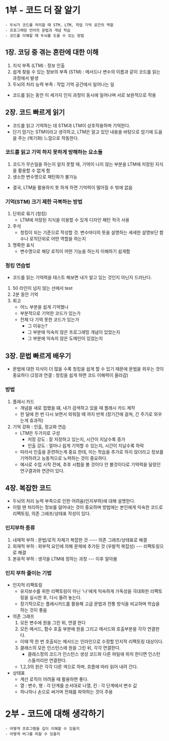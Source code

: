 # 1부 - 코드 더 잘 알기
```
- 두뇌가 코드를 처리할 때 STM, LTM, 작업 기억 공간의 역할 
- 프로그래밍 언어의 문법과 개념 학습
- 코드를 이해할 때 두뇌를 도울 수 있는 방법 
```
## 1장. 코딩 중 겪는 혼란에 대한 이해 
1. 지식 부족 (LTM) : 정보 인출 
2. 쉽게 찾을 수 있는 정보의 부족 (STM) : 메서드나 변수의 이름과 같이 코드를 읽는 과정에서 발생
3. 두뇌의 처리 능력 부족 : 작업 기억 공간에서 일어나는 일 
- 코드를 읽는 동안 이 세가지 인지 과정이 동시에 일어나며 서로 보완적으로 작용 
## 2장. 코드 빠르게 읽기
- 코드를 읽고 기억하는 데 STM과 LTM이 상호작용하며 기억한다.
- 단기 암기는 STM이라고 생각하고, LTM은 알고 있던 내용을 바탕으로 암기에 도움을 주는 (복기화) 느낌으로 작동한다. 
### 코드를 읽고 기억 하지 못하게 방해하는 요소들
1. 코드가 무슨일을 하는지 알지 못할 때, 기억이 나지 않는 부분을 LTM에 저장된 지식을 활용할 수 없게 함
2. 생소한 변수명으로 패턴화가 불가능
- 결국, LTM을 활용하지 못 하게 하면 기억력이 떨어질 수 밖에 없음
### 기억(STM) 크기 제한 극복하는 방법
1. 단위로 묶기 (청킹)
   - LTM에 저장된 지식을 이용할 수 있게 디자인 패턴 적극 사용 
2. 주석 
   - 청킹이 되는 기준으로 작성할 것. 변수마다의 뜻을 설명하는 세세한 설명보단 함수나 로직단위로 어떤 역할을 하는지 
3. 명확한 표식 
   - 변수명으로 해당 로직이 어떤 기능을 하는지 이해하기 쉽게함 

### 청킹 연습법
- 코드를 읽는 기억력을 테스트 해보면 내가 알고 있는 것인지 아닌지 드러난다.
1. 50 라인이 넘지 않는 선에서 test
2. 2분 동안 기억
3. 회고
   - 어느 부분을 쉽게 기억했나
   - 부분적으로 기억한 코드가 있는가
   - 전체 다 기억 못한 코드가 있는가
     - 그 이유는?
     - 그 부분에 익숙치 않은 프로그래밍 개념이 있었는지
     - 그 부분에 익숙치 않은 도메인이 있었는지 

## 3장. 문법 빠르게 배우기
- 문법에 대한 지식이 더 많을 수록 청킹을 쉽게 할 수 있기 때문에 문법을 외우는 것이 중요하다 (2장과 연결 : 청킹을 쉽게 하면 코드 이해력이 올라감)
### 방법
1. 플래시 카드
   - 개념을 새로 접했을 떄, 내가 검색하고 있을 때 플래시 카드 제작
   - 한 달에 한 번 다시 보면서 외워질 때 까지 반복 (장기간에 걸쳐, 긴 주기로 외우는게 효과적)
2. 기억 강화 : 인출, 정교화 연습
   - LTM은 두가지로 구성
     - 저장 강도 : 잘 저장하고 있는지, 시간이 지날수록 증가
     - 인출 강도 : 얼마나 쉽게 기억할 수 있는지, 시간이 지날수록 하락
   - 따라서 인출을 훈련하는게 중요 한데, 이는 학습을 추가로 하지 않더라고 정보를 기억하려고 능동적으로 노력하는 것이 중요하다.
   - 예시로 수업 시작 전에, 추후 시험을 볼 것이다 안 볼것이다로 기억력을 달랐던 연구결과와 연관이 있다. 

## 4장. 복잡한 코드 
- 두뇌의 처리 능력 부족으로 인한 어려움(인지부하)에 대해 설명한다.
- 이럴 땐 처리하는 정보를 덜어내는 것이 중요하며 방법에는 본인에게 익숙한 코드로 리팩토링, 의존 그래프/상태표 작성이 있다.
### 인지부하 종류
1. 내재적 부하 : 문법/로직 자체가 복잡한 것 ---- 의존 그래프/상태표로 해결
2. 외재적 부하 : 외부적 요인에 의해 문제에 추가된 것 (우발적 복잡성) --- 리팩토링으로 해결
3. 본유적 부하 : 생각을 LTM에 정하는 과정 --- 이후 알아봄
### 인지 부하 줄이는 기법 
- 인지적 리팩토링
  - 유지보수를 위한 리팩토링이 아닌 '나'에게 익숙하게 가독성을 극대화한 리팩토링을 실시한 후, 다시 돌려 놓는다.
  - 장기적으로는 플래시카드를 활용해 고급 문법과 전통 방식을 비교하며 학습을 하는 것이 좋음
- 의존 그래프
  1. 모든 변수에 원을 그린 뒤, 연결 한다
  2. 모든 메서드, 함수 호출 부분에 원을 그리고 메서드와 호출부분을 각각 연결한다. 
    - 이때 딱 한 번 호출되는 메서드는 인라인으로 수정할 인지적 리팩토링 대상이다.
  3. 클래스의 모든 인스턴스에 원을 그린 뒤, 각각 연결한다.
     - 클래스정의 코드가 인스턴스 생성 코드와 다른 파일에 위치 한다면 인스턴스들끼리만 연결한다. 
  - 1,2,3의 원은 각각 다른 색으로 하며, 흐름에 따라 읽어 내려 간다.
- 상태표 
  - 계산 로직이 어려울 때 활용하면 좋다.
  - 열 : 변수, 행 : 각 단계를 순서대로 나열, 칸 : 각 단계에서 변수 값
  - 하나하나 손으로 써가며 전체를 파악하는 것이 주용 

# 2부 - 코드에 대해 생각하기 
```
- 어떻게 프로그램을 깊이 이해할 수 있을지
- 어떻게 버그를 피할 수 있을지 
```